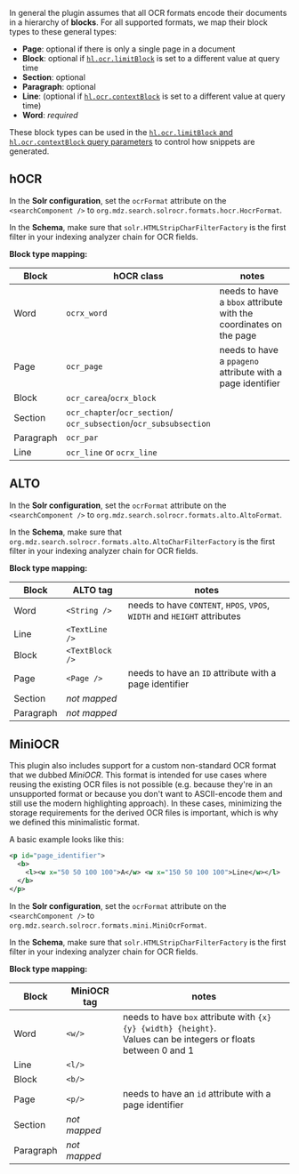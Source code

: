In general the plugin assumes that all OCR formats encode their documents
in a hierarchy of **blocks**. For all supported formats, we map their
block types to these general types:

- **Page**: optional if there is only a single page in a document
- **Block**: optional if [`hl.ocr.limitBlock`](queryparams.md) is set to a different value at
  query time
- **Section**: optional
- **Paragraph**: optional
- **Line**: (optional if [`hl.ocr.contextBlock`](queryparams.md) is set to a different value
  at query time)
- **Word**: *required*

These block types can be used in the [`hl.ocr.limitBlock` and `hl.ocr.contextBlock`
query parameters](queryparams.md) to control how snippets are generated.

## hOCR

In the **Solr configuration**, set the `ocrFormat` attribute on the `<searchComponent />` to
`org.mdz.search.solrocr.formats.hocr.HocrFormat`.

In the **Schema**, make sure that `solr.HTMLStripCharFilterFactory` is the first filter
in your indexing analyzer chain for OCR fields.

**Block type mapping:**

| Block     | hOCR class                  | notes                            |
| --------- | --------------------------- | -------------------------------- |
| Word      | `ocrx_word`                 | needs to have a `bbox` attribute with the coordinates on the page |
| Page      | `ocr_page`                  | needs to have a `ppageno` attribute with a page identifier |
| Block     | `ocr_carea`/`ocrx_block`    |                                  |
| Section   | `ocr_chapter`/`ocr_section`/<br>`ocr_subsection`/`ocr_subsubsection` | |
| Paragraph | `ocr_par`                   |                                  |
| Line      | `ocr_line` or `ocrx_line`   |                                  |

## ALTO

In the **Solr configuration**, set the `ocrFormat` attribute on the `<searchComponent />` to
`org.mdz.search.solrocr.formats.alto.AltoFormat`.

In the **Schema**, make sure that `org.mdz.search.solrocr.formats.alto.AltoCharFilterFactory`
is the first filter in your indexing analyzer chain for OCR fields.

**Block type mapping:**

| Block     | ALTO tag                    | notes                            |
| --------- | --------------------------- | -------------------------------- |
| Word      | `<String />`                | needs to have `CONTENT`, `HPOS`, `VPOS`, `WIDTH` and `HEIGHT` attributes |
| Line      | `<TextLine />`              |                                  |
| Block     | `<TextBlock />`             |                                  |
| Page      | `<Page />`                  | needs to have an `ID` attribute with a page identifier |
| Section   | *not mapped*                |                                  |
| Paragraph | *not mapped*                |                                  |


## MiniOCR

This plugin also includes support for a custom non-standard OCR format that
we dubbed *MiniOCR*. This format is intended for use cases where reusing the
existing OCR files is not possible (e.g. because they're in an unsupported
format or because you don't want to ASCII-encode them and still use the
modern highlighting approach). In these cases, minimizing the storage
requirements for the derived OCR files is important, which is why we defined
this minimalistic format.

A basic example looks like this:

```xml
<p id="page_identifier">
  <b>
    <l><w x="50 50 100 100">A</w> <w x="150 50 100 100">Line</w></l>
  </b>
</p>
```

In the **Solr configuration**, set the `ocrFormat` attribute on the `<searchComponent />` to
`org.mdz.search.solrocr.formats.mini.MiniOcrFormat`.

In the **Schema**, make sure that `solr.HTMLStripCharFilterFactory` is the first filter
in your indexing analyzer chain for OCR fields.

**Block type mapping:**

| Block     | MiniOCR tag  | notes                            |
| --------- | ------------ | -------------------------------- |
| Word      | `<w/>`       | needs to have `box` attribute with `{x} {y} {width} {height}`. <br>Values can be integers or floats between 0 and 1 |
| Line      | `<l/>`       |                                  |
| Block     | `<b/>`       |                                  |
| Page      | `<p/>`       | needs to have an `id` attribute with a page identifier |
| Section   | *not mapped* |                                  |
| Paragraph | *not mapped* |                                  |